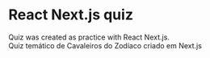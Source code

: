 # React Next.js quiz

Quiz was created as practice with React Next.js. <br />
Quiz temático de Cavaleiros do Zodíaco criado em Next.js 

